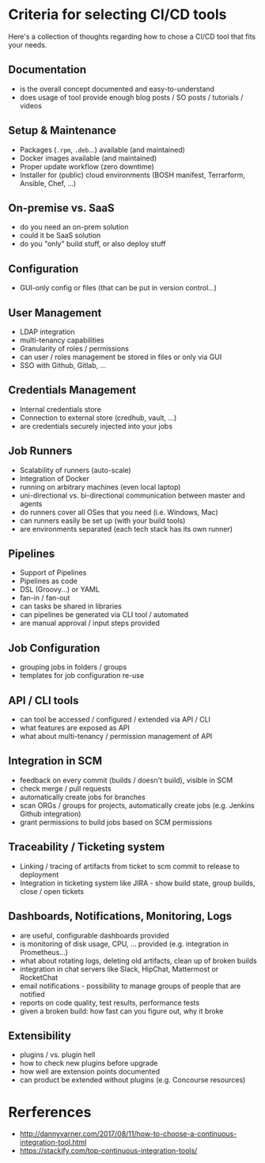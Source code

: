 Criteria for selecting CI/CD tools
==================================

Here's a collection of thoughts regarding how to chose a CI/CD tool that fits your needs.


Documentation
-------------

* is the overall concept documented and easy-to-understand
* does usage of tool provide enough blog posts / SO posts / tutorials / videos


Setup & Maintenance
-------------------

* Packages (`.rpm`, `.deb`...) available (and maintained)
* Docker images available (and maintained)
* Proper update workflow (zero downtime)
* Installer for (public) cloud environments (BOSH manifest, Terrarform, Ansible, Chef, ...)


On-premise vs. SaaS
-------------------

* do you need an on-prem solution
* could it be SaaS solution
* do you "only" build stuff, or also deploy stuff


Configuration
-------------

* GUI-only config or files (that can be put in version control...)


User Management
---------------

* LDAP integration
* multi-tenancy capabilities
* Granularity of roles / permissions
* can user / roles management be stored in files or only via GUI
* SSO with Github, Gitlab, ...


Credentials Management
----------------------

* Internal credentials store
* Connection to external store (credhub, vault, ...)
* are credentials securely injected into your jobs


Job Runners
-----------

* Scalability of runners (auto-scale)
* Integration of Docker
* running on arbitrary machines (even local laptop)
* uni-directional vs. bi-directional communication between master and agents
* do runners cover all OSes that you need (i.e. Windows, Mac)
* can runners easily be set up (with your build tools)
* are environments separated (each tech stack has its own runner)


Pipelines
---------

* Support of Pipelines
* Pipelines as code
* DSL (Groovy...) or YAML
* fan-in / fan-out
* can tasks be shared in libraries
* can pipelines be generated via CLI tool / automated
* are manual approval / input steps provided


Job Configuration
-----------------

* grouping jobs in folders / groups
* templates for job configuration re-use


API / CLI tools
---------------

* can tool be accessed / configured / extended via API / CLI
* what features are exposed as API
* what about multi-tenancy / permission management of API


Integration in SCM
------------------

* feedback on every commit (builds / doesn't build), visible in SCM
* check merge / pull requests
* automatically create jobs for branches
* scan ORGs / groups for projects, automatically create jobs (e.g. Jenkins Github integration)
* grant permissions to build jobs based on SCM permissions


Traceability / Ticketing system
-------------------------------

* Linking / tracing of artifacts from ticket to scm commit to release to deployment
* Integration in ticketing system like JIRA - show build state, group builds, close / open tickets


Dashboards, Notifications, Monitoring, Logs
-------------------------------------------

* are useful, configurable dashboards provided
* is monitoring of disk usage, CPU, ... provided (e.g. integration in Prometheus...)
* what about rotating logs, deleting old artifacts, clean up of broken builds
* integration in chat servers like Slack, HipChat, Mattermost or RocketChat
* email notifications - possibility to manage groups of people that are notified
* reports on code quality, test results, performance tests
* given a broken build: how fast can you figure out, why it broke


Extensibility
-------------

* plugins / vs. plugin hell
* how to check new plugins before upgrade
* how well are extension points documented
* can product be extended without plugins (e.g. Concourse resources)


Rerferences
===========

* http://dannyvarner.com/2017/08/11/how-to-choose-a-continuous-integration-tool.html
* https://stackify.com/top-continuous-integration-tools/
